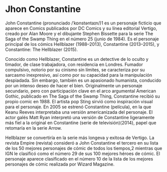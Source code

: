 # Jhon Constantine

John Constantine (pronunciado /ˈkɒnstəntaɪn/)1​ es un personaje ficticio que aparece en Comics publicados por DC Comics y su línea editorial Vertigo, creado por Alan Moore y el dibujante Stephen Bissette para la serie The Saga of the Swamp Thing en el número 25 (junio de 1984). Es el personaje principal de los cómics Hellblazer (1988–2013), Constantine (2013–2015), y Constantine: The Hellblazer (2015).

Conocido como Hellblazer, Constantine es un detective de lo oculto y timador, de clase trabajadora, con residencia en Londres. Fumador compulsivo, notorio por su cinismo sin límites, se caracteriza por su sarcasmo inexpresivo, así como por su capacidad para la manipulación despiadada. Sin embargo, también es un apasionado humanista, conducido por un intenso deseo de hacer el bien. Originalmente un personaje secundario, pero con participación clave en el arco argumental American Gothic, publicado en The Saga of the Swamp Thing, Constantine recibió su propio comic en 1988. El artista pop Sting sirvió como inspiración visual para el personaje. En 2005 se estrenó Constantine (película), en la que Keanu Reeves interpretaba una versión americanizada del personaje. El actor galés Matt Ryan interpretó una versión de Constantine ligeramente más fiel a la original en Constantine (serie de televisión)(2014), papel que retomaría en la serie Arrow.

Hellblazer se convertiría en la serie más longeva y exitosa de Vertigo. La revista Empire (revista) consideró a John Constantine el tercero en su lista de los 50 mejores personajes de cómic de todos los tiempos,2​ mientras que IGN le clasificó como el número 29 de sus 100 mejores héroes de cómic. El personaje aparece clasificado en el número 10 de la lista de los mejores personajes de cómic realizada por Wizard Magazine.
